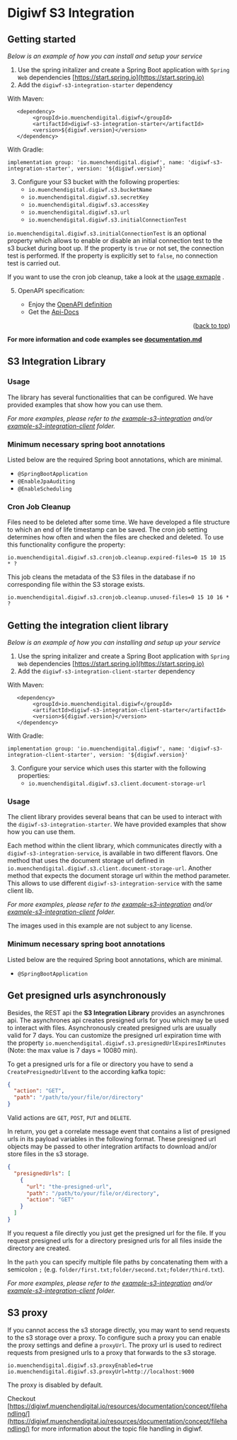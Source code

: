 # Digiwf S3 Integration

## Getting started

_Below is an example of how you can install and setup your service_

1. Use the spring initalizer and create a Spring Boot application with `Spring Web`
   dependencies [https://start.spring.io](https://start.spring.io)
2. Add the `digiwf-s3-integration-starter` dependency

With Maven:

```
   <dependency>
        <groupId>io.muenchendigital.digiwf</groupId>
        <artifactId>digiwf-s3-integration-starter</artifactId>
        <version>${digiwf.version}</version>
   </dependency>
```

With Gradle:

```
implementation group: 'io.muenchendigital.digiwf', name: 'digiwf-s3-integration-starter', version: '${digiwf.version}'
```

3. Configure your S3 bucket with the following properties:
    - `io.muenchendigital.digiwf.s3.bucketName`
    - `io.muenchendigital.digiwf.s3.secretKey`
    - `io.muenchendigital.digiwf.s3.accessKey`
    - `io.muenchendigital.digiwf.s3.url`
    - `io.muenchendigital.digiwf.s3.initialConnectionTest`

`io.muenchendigital.digiwf.s3.initialConnectionTest` is an optional property which allows to enable or disable an
initial connection test to the s3 bucket during boot up.
If the property is `true` or not set, the connection test is performed.
If the property is explicitly set to `false`, no connection test is carried out.

If you want to use the cron job cleanup, take a look at the <a href="#cron-job-cleanup">usage exmaple</a> .

5. OpenAPI specification:

    - Enjoy the [OpenAPI definition](http://localhost:8080/swagger-ui/index.html?configUrl=/v3/api-docs/swagger-config)
    - Get the [Api-Docs](http://localhost:8080/v3/api-docs)

<p align="right">(<a href="#top">back to top</a>)</p>

**For more information and code examples see [documentation.md](documentation.md)**



## S3 Integration Library

### Usage

The library has several functionalities that can be configured. We have provided examples that show how you can use
them.

_For more examples, please refer to
the [example-s3-integration](https://github.com/it-at-m/digiwf-core/tree/dev/digiwf-integrations/digiwf-s3-integration/digiwf-s3-integration-example)
and/or [example-s3-integration-client](https://github.com/it-at-m/digiwf-core/tree/dev/digiwf-integrations/digiwf-s3-integration/digiwf-s3-integration-client-example)
folder._

### Minimum necessary spring boot annotations

Listed below are the required Spring boot annotations, which are minimal.

* `@SpringBootApplication`
* `@EnableJpaAuditing`
* `@EnableScheduling`

### Cron Job Cleanup

Files need to be deleted after some time. We have developed a file structure to which an end of life timestamp can be
saved.
The cron job setting determines how often and when the files are checked and deleted. To use this functionality
configure the property:

``io.muenchendigital.digiwf.s3.cronjob.cleanup.expired-files=0 15 10 15 * ?``

This job cleans the metadata of the S3 files in the database if no corresponding file within the S3 storage exists.

``io.muenchendigital.digiwf.s3.cronjob.cleanup.unused-files=0 15 10 16 * ?``

## Getting the integration client library

_Below is an example of how you can installing and setup up your service_

1. Use the spring initalizer and create a Spring Boot application with `Spring Web`
   dependencies [https://start.spring.io](https://start.spring.io)
2. Add the `digiwf-s3-integration-client-starter` dependency

With Maven:

```
   <dependency>
        <groupId>io.muenchendigital.digiwf</groupId>
        <artifactId>digiwf-s3-integration-client-starter</artifactId>
        <version>${digiwf.version}</version>
   </dependency>
```

With Gradle:

```
implementation group: 'io.muenchendigital.digiwf', name: 'digiwf-s3-integration-client-starter', version: '${digiwf.version}'
```

3. Configure your service which uses this starter with the following properties:
    - `io.muenchendigital.digiwf.s3.client.document-storage-url`

### Usage

The client library provides several beans that can be used to interact with the `digiwf-s3-integration-starter`.
We have provided examples that show how you can use them.

Each method within the client library, which communicates directly with a `digiwf-s3-integration-service`, is available
in two different flavors.
One method that uses the document storage url defined in `io.muenchendigital.digiwf.s3.client.document-storage-url`.
Another method that expects the document storage url within the method parameter.
This allows to use different `digiwf-s3-integration-service` with the same client lib.

_For more examples, please refer to
the [example-s3-integration](https://github.com/it-at-m/digiwf-core/tree/dev/digiwf-integrations/digiwf-s3-integration/digiwf-s3-integration-example/)
and/or [example-s3-integration-client](https://github.com/it-at-m/digiwf-core/tree/dev/digiwf-integrations/digiwf-s3-integration/digiwf-s3-integration-client-example)
folder._

The images used in this example are not subject to any license.

### Minimum necessary spring boot annotations

Listed below are the required Spring boot annotations, which are minimal.

* ```@SpringBootApplication```

## Get presigned urls asynchronously

Besides, the REST api the **S3 Integration Library** provides an asynchrones api.
The asynchrones api creates presigned urls for you which may be used to interact with files.
Asynchronously created presigned urls are usually valid for 7 days.
You can customize the presigned url expiration time with the
property `io.muenchendigital.digiwf.s3.presignedUrlExpiresInMinutes` (Note: the max value is 7 days = 10080 min).

To get a presigned urls for a file or directory you have to send a `CreatePresignedUrlEvent` to the according kafka
topic:

```json
{
  "action": "GET",
  "path": "/path/to/your/file/or/directory"
}
```

Valid actions are `GET`, `POST`, `PUT` and `DELETE`.

In return, you get a correlate message event that contains a list of presigned urls in its payload variables in the
following format.
These presigned url objects may be passed to other integration artifacts to download and/or store files in the s3
storage.

```json
{
  "presignedUrls": [
    {
      "url": "the-presigned-url",
      "path": "/path/to/your/file/or/directory",
      "action": "GET"
    }
  ]
}
```

If you request a file directly you just get the presigned url for the file.
If you request presigned urls for a directory presigned urls for all files inside the directory are created.

In the `path` you can specify multiple file paths by concatenating them with a semicolon `;` (e.g. `folder/first.txt;folder/second.txt;folder/third.txt`).

_For more examples, please refer to
the [example-s3-integration](https://github.com/it-at-m/digiwf-core/tree/dev/digiwf-integrations/digiwf-s3-integration/digiwf-s3-integration-example/)
and/or [example-s3-integration-client](https://github.com/it-at-m/digiwf-core/tree/dev/digiwf-integrations/digiwf-s3-integration/digiwf-s3-integration-client-example)
folder._

## S3 proxy

If you cannot access the s3 storage directly, you may want to send requests to the s3 storage over a proxy.
To configure such a proxy you can enable the proxy settings and define a `proxyUrl`.
The proxy url is used to redirect requests from presigned urls to a proxy that forwards to the s3 storage.

````properties
io.muenchendigital.digiwf.s3.proxyEnabled=true
io.muenchendigital.digiwf.s3.proxyUrl=http://localhost:9000
````

The proxy is disabled by default.

Checkout [https://digiwf.muenchendigital.io/resources/documentation/concept/filehandling/](https://digiwf.muenchendigital.io/resources/documentation/concept/filehandling/)
for more information about the topic file handling in digiwf.

